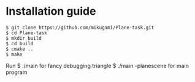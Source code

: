 # Installation guide

    $ git clone https://github.com/mikugami/Plane-task.git
    $ cd Plane-task
    $ mkdir build
    $ cd build
    $ cmake ..
    $ make

Run 
    $ ./main 
for fancy debugging triangle
    $ ./main -planescene
for main program
